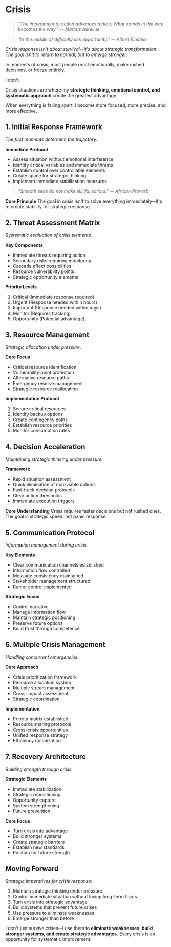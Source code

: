 # Crisis

> *"The impediment to action advances action. What stands in the way becomes the way." -- Marcus Aurelius*

> *"In the middle of difficulty lies opportunity." -- Albert Einstein*

*Crisis response isn't about survival--it's about strategic transformation. The goal isn't to return to normal, but to emerge stronger.*

In moments of crisis, most people react emotionally, make rushed decisions, or freeze entirely.

I don't.

Crisis situations are where my **strategic thinking, emotional control, and systematic approach** create the greatest advantage.

When everything is falling apart, I become more focused, more precise, and more effective.

## 1. Initial Response Framework

*The first moments determine the trajectory.*

**Immediate Protocol**
- Assess situation without emotional interference
- Identify critical variables and immediate threats
- Establish control over controllable elements
- Create space for strategic thinking
- Implement immediate stabilization measures

> *"Smooth seas do not make skillful sailors." -- African Proverb*

**Core Principle**
The goal in crisis isn't to solve everything immediately--it's to create stability for strategic response.

## 2. Threat Assessment Matrix

*Systematic evaluation of crisis elements.*

**Key Components**
- Immediate threats requiring action
- Secondary risks requiring monitoring
- Cascade effect possibilities
- Resource vulnerability points
- Strategic opportunity elements

**Priority Levels**
1.  Critical (Immediate response required)
2.  Urgent (Response needed within hours)
3.  Important (Response needed within days)
4.  Monitor (Requires tracking)
5.  Opportunity (Potential advantage)

## 3. Resource Management

*Strategic allocation under pressure.*

**Core Focus**
- Critical resource identification
- Vulnerability point protection
- Alternative resource paths
- Emergency reserve management
- Strategic resource reallocation

**Implementation Protocol**
1.  Secure critical resources
2.  Identify backup options
3.  Create contingency paths
4.  Establish resource priorities
5.  Monitor consumption rates

## 4. Decision Acceleration

*Maintaining strategic thinking under pressure.*

**Framework**
- Rapid situation assessment
- Quick elimination of non-viable options
- Fast-track decision protocols
- Clear action thresholds
- Immediate execution triggers

**Core Understanding**
Crisis requires faster decisions but not rushed ones. The goal is strategic speed, not panic response.

## 5. Communication Protocol

*Information management during crisis.*

**Key Elements**
- Clear communication channels established
- Information flow controlled
- Message consistency maintained
- Stakeholder management structured
- Rumor control implemented

**Strategic Focus**
- Control narrative
- Manage information flow
- Maintain strategic positioning
- Preserve future options
- Build trust through competence

## 6. Multiple Crisis Management

*Handling concurrent emergencies.*

**Core Approach**
- Crisis prioritization framework
- Resource allocation system
- Multiple stream management
- Cross-impact assessment
- Strategic coordination

**Implementation**
- Priority matrix established
- Resource sharing protocols
- Cross-crisis opportunities
- Unified response strategy
- Efficiency optimization

## 7. Recovery Architecture

*Building strength through crisis.*

**Strategic Elements**
- Immediate stabilization
- Strategic repositioning
- Opportunity capture
- System strengthening
- Future prevention

**Core Focus**
- Turn crisis into advantage
- Build stronger systems
- Create strategic barriers
- Establish new standards
- Position for future strength

## Moving Forward

*Strategic imperatives for crisis response:*

1.  Maintain strategic thinking under pressure
2.  Control immediate situation without losing long-term focus
3.  Turn crisis into strategic advantage
4.  Build systems that prevent future crises
5.  Use pressure to eliminate weaknesses
6.  Emerge stronger than before

I don't just survive crises--I use them to **eliminate weaknesses, build stronger systems, and create strategic advantages.** Every crisis is an opportunity for systematic improvement.